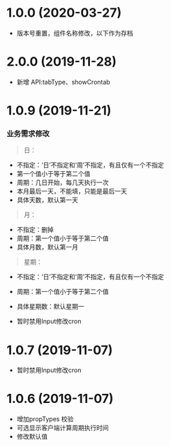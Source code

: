 # 1.0.0 (2020-03-27)
- 版本号重置，组件名称修改，以下作为存档
  
# 2.0.0 (2019-11-28)
- 新增 API:tabType、showCrontab 

# 1.0.9 (2019-11-21)
### 业务需求修改
> 日：
- 不指定：‘日’不指定和‘周’不指定，有且仅有一个不指定
- 第一个值小于等于第二个值
- 周期：几日开始，每几天执行一次
- 本月最后一天，不能填，只能是最后一天
- 具体天数，默认第一天

> 月：
- 不指定：删掉
- 周期：第一个值小于等于第二个值
- 具体月数，默认第一月

> 星期：
- 不指定：‘日’不指定和‘周’不指定，有且仅有一个不指定
- 周期：第一个值小于等于第二个值
- 具体星期数：默认星期一

- 暂时禁用Input修改cron
# 1.0.7 (2019-11-07)
- 暂时禁用Input修改cron

# 1.0.6 (2019-11-07)
- 增加propTypes 校验
- 可选显示客户端计算周期执行时间
- 修改默认值
